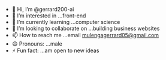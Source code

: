 - 👋 Hi, I’m @gerrard200-ai
- 👀 I’m interested in ...front-end
- 🌱 I’m currently learning ...computer science
- 💞️ I’m looking to collaborate on ...building business websites
- 📫 How to reach me ...email mulengagerrard05@gmail.com
- 😄 Pronouns: ...male
- ⚡ Fun fact: ...am open to new ideas

<!---
gerrard200-ai/gerrard200-ai is a ✨ special ✨ repository because its `README.md` (this file) appears on your GitHub profile.
You can click the Preview link to take a look at your changes.
--->
